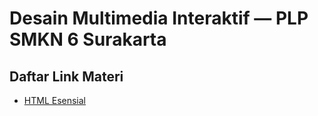 # Desain Multimedia Interaktif — PLP SMKN 6 Surakarta

## Daftar Link Materi
- [HTML Esensial](https://docs.google.com/presentation/d/1t-l7zovvT3wqss1xJqiVKpTdoyb5WlnolckkM_JEadA/edit?usp=sharing)
